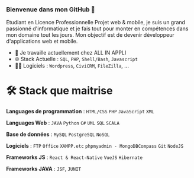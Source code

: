 ### Bienvenue dans mon GitHub 👋

Etudiant en Licence Professionnelle Projet web & mobile, je suis un grand passionné d'informatique et je fais tout pour monter en compétences dans mon domaine tout les jours. Mon objectif est de devenir développeur d'applications web et mobile.

- 🔭 Je travaille actuellement chez ALL IN APPLI
- 🌐 Stack Actuelle : `SQL`, `PHP`, `Shell/Bash`, `Javascript`
- 👨‍💻 Logiciels : `Wordpress`, `CiviCRM`, `FileZilla`, ...

# :hammer_and_wrench: Stack que maitrise 

**Languages de programmation** : `HTML/CSS` `PHP` `JavaScript` `XML` 

**Languages Web** : `JAVA` `Python` `C#` `UML` `SQL` `SCALA` 

**Base de données** : `MySQL` `PostgreSQL` `NoSQL`

**Logiciels** : `FTP` `Office` `XAMPP.etc` `phpmyadmin - MongoDBCompass` `Git` `NodeJS`   

**Frameworks JS** : `React & React-Native` `VueJS` `Hibernate`

**Frameworks JAVA** : `JSF`, `JUNIT`

<!--
**IliasAssadki/IliasAssadki** is a ✨ _special_ ✨ repository because its `README.md` (this file) appears on your GitHub profile.

Here are some ideas to get you started:

- 🔭 I’m currently working on ...
- 👯 I’m looking to collaborate on ...
- 🤔 I’m looking for help with ...
- 💬 Ask me about ...
- 📫 How to reach me: ...
- 😄 Pronouns: ...
- ⚡ Fun fact: ...
-->
